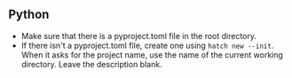## Python

- Make sure that there is a pyproject.toml file in the root directory.
- If there isn't a pyproject.toml file, create one using `hatch new --init`. When it asks for the
    project name, use the name of the current working directory. Leave the description blank.
